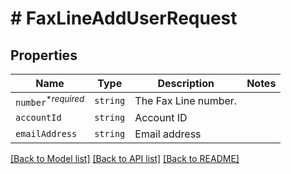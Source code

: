# # FaxLineAddUserRequest



## Properties

Name | Type | Description | Notes
------------ | ------------- | ------------- | -------------
| `number`<sup>*_required_</sup> | ```string``` |  The Fax Line number.  |  |
| `accountId` | ```string``` |  Account ID  |  |
| `emailAddress` | ```string``` |  Email address  |  |

[[Back to Model list]](../../README.md#models) [[Back to API list]](../../README.md#endpoints) [[Back to README]](../../README.md)
